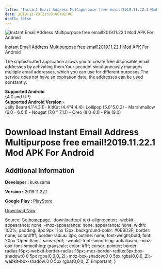 ```yaml
---
title: 'Instant Email Address Multipurpose free email!2019.11.22.1 Mod APK For Android'
date: 2019-12-18T21:00:00+01:00
draft: false
---
```


![Instant Email Address Multipurpose free email!2019.11.22.1 Mod APK For Android](https://i0.wp.com/apkhome.net/wp-content/uploads/2019/11/Instant-Email-Address-Multipurpose-free-email2019.11.22.1-Mod.png "Instant Email Address Multipurpose free email!2019.11.22.1 Mod APK For Android")

  

Instant Email Address Multipurpose free email!2019.11.22.1 Mod APK For Android

The sophisticated application allows you to create free disposable email addresses by activating them.Your account simultaneously manages multiple email addresses, which you can use for different purposes.The service does not have an expiration date, the addresses can be used constantly.

**Supported Android**  
{4.0 and UP}  
**Supported Android Version**:-  
Jelly Bean(4.1"4.3.1)- KitKat (4.4"4.4.4)- Lollipop (5.0"5.0.2) - Marshmallow (6.0 - 6.0.1) - Nougat (7.0 " 7.1.1) - Oreo (8.0-8.1) - Pie (9.0)

Download Instant Email Address Multipurpose free email!2019.11.22.1 Mod APK For Android
=======================================================================================

Additional Information
----------------------

**Developer :** kukusama

**Version :** 2019.11.22.1

**Google Play :** [PlayStore](https://play.google.com/store/apps/details?id=air.kukulive.mailnow)

  

[Download Now](https://store4app.co/post/instant-email-address-multipurpose-free-email-2019-11-22-1-mod-apk-for-android_1574504792)

  
Source: [Go homepage.](https://store4app.co/post/instant-email-address-multipurpose-free-email-2019-11-22-1-mod-apk-for-android_1574504792) .downloadtop{ text-align:center; -webkit-appearance: none; -moz-appearance: none; appearance: none; width: 100%; padding: 9px 9px 11px 13px; background-color: #0EBD3F; border: none; color:#fff; border-radius: 3px; outline: none; font-weight;bold; font: 20px 'Open Sans', sans-serif; -webkit-font-smoothing: antialiased; -moz-osx-font-smoothing: grayscale; color: #fff; cursor: pointer; border-radius:15px;-webkit-border-radius:15px;-moz-border-radius:5px;box-shadow:0 0 5px rgba(0,0,0,.2);-moz-box-shadow:0 0 5px rgba(0,0,0,.2);-webkit-box-shadow:0 0 5px rgba(0,0,0,.2) !important; }